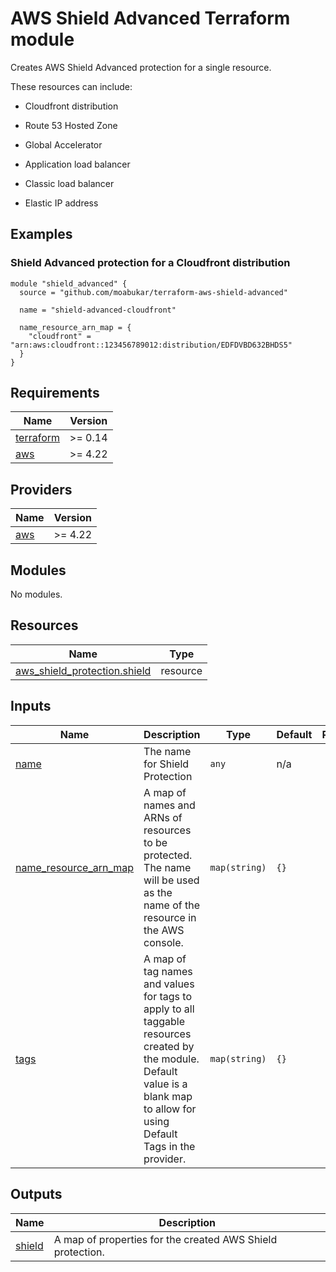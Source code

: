 # AWS Shield Advanced Terraform module


Creates AWS Shield Advanced protection for a single resource.

These resources can include:

- Cloudfront distribution

- Route 53 Hosted Zone

- Global Accelerator

- Application load balancer

- Classic load balancer

- Elastic IP address

## Examples

### Shield Advanced protection for a Cloudfront distribution

```hcl
module "shield_advanced" {
  source = "github.com/moabukar/terraform-aws-shield-advanced"

  name = "shield-advanced-cloudfront"

  name_resource_arn_map = {
    "cloudfront" = "arn:aws:cloudfront::123456789012:distribution/EDFDVBD632BHDS5"
  }
}
```

## Requirements

| Name | Version |
|------|---------|
| <a name="requirement_terraform"></a> [terraform](#requirement\_terraform) | >= 0.14 |
| <a name="requirement_aws"></a> [aws](#requirement\_aws) | >= 4.22 |

## Providers

| Name | Version |
|------|---------|
| <a name="provider_aws"></a> [aws](#provider\_aws) | >= 4.22 |

## Modules

No modules.

## Resources

| Name | Type |
|------|------|
| [aws_shield_protection.shield](https://registry.terraform.io/providers/hashicorp/aws/latest/docs/resources/shield_protection) | resource |

## Inputs

| Name | Description | Type | Default | Required |
|------|-------------|------|---------|:--------:|
| <a name="input_name"></a> [name](#input\_name) | The name for Shield Protection | `any` | n/a | yes |
| <a name="input_name_resource_arn_map"></a> [name\_resource\_arn\_map](#input\_name\_resource\_arn\_map) | A map of names and ARNs of resources to be protected. The name will be used as the name of the resource in the AWS console. | `map(string)` | `{}` | no |
| <a name="input_tags"></a> [tags](#input\_tags) | A map of tag names and values for tags to apply to all taggable resources created by the module. Default value is a blank map to allow for using Default Tags in the provider. | `map(string)` | `{}` | no |

## Outputs

| Name | Description |
|------|-------------|
| <a name="output_shield"></a> [shield](#output\_shield) | A map of properties for the created AWS Shield protection. |
